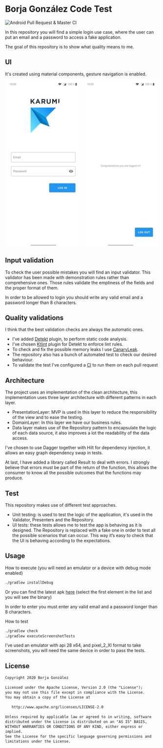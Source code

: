 # Borja González Code Test
![Android Pull Request & Master CI](https://github.com/flaquir4/BorjaGonzalezCodeTest/workflows/Android%20Pull%20Request%20&%20Master%20CI/badge.svg)

In this repository you will find a simple login use case, where the user can put an email and a password to access a fake application.

The goal of this repository is to show what quality means to me.

## UI

It's created using material components, gesture navigation is enabled.

 ![Login Screen](./art/login_screen.png) 
 ![Login Screen](./art/main_screen.png) 
 
## Input validation

To check the user possible mistakes you will find an input validator. This validator has been made with demonstration rules rather than comprehensive ones. 
Those rules validate the emptiness of the fields and the proper format of them. 

In order to be allowed to login you should write any valid email and a password longer than 8 characters. 
 
## Quality validations

I think that the best validation checks are always the automatic ones.
- I've added [Detekt](https://detekt.github.io/detekt/) plugin, to perform static code analysis. 
- I've chosen [Ktlint](https://github.com/pinterest/ktlint) plugin for Detekt to enforce lint rules. 
- To check and fix the possible memory leaks I use [CanaryLeak](https://github.com/square/leakcanary).
- The repository also has a bunch of automated test to check our desired behaviour.
- To validate the test I've configured a [CI](https://github.com/flaquir4/BorjaGonzalezCodeTest/actions?query=workflow%3A%22Android+Pull+Request+%26+Master+CI%22) to run them on each pull request
 

## Architecture

The project uses an implementation of the clean architecture, this implementation uses three layer architecture with different patterns in each layer.
 
 -  PresentationLayer: MVP is used in this layer to reduce the responsibility of the view and to ease the testing.
 -  DomainLayer: In this layer we have our business rules.
 -  Data layer makes use of the Repository pattern to encapsulate the logic of each data source, it also improves a lot the readability of the data access.
    
I've chosen to use Dagger together with Hilt for dependency injection, it allows an easy graph dependency swap in tests.

At last, I have added a library called Result to deal with errors. I strongly believe that errors must be part of the return of the function, this allows the consumer to know all the possible outcomes that the functions may produce.  


## Test

This repository makes use of different test approaches.

  - Unit testing: is used to test the logic of the application, it's used in the Validator, Presenters and the Repository.
  - UI tests: these tests allows me to test the app is behaving as it is designed. The Repository is replaced with a fake one in order to test all the possible scenarios that can occur. This way it’s easy to check that the UI is behaving according to the expectations.
## Usage 

How to execute (you will need an emulator or a device with debug mode enabled)
````bash
./gradlew installDebug
````

Or you can find the latest apk [here](https://github.com/flaquir4/BorjaGonzalezCodeTest/actions) (select the first element in the list and you will see the binary)

In order to enter you must enter any valid email and a password longer than 8 characters.

How to test 
````bash
./gradlew check
./gradlew executeScreenshotTests
````

I've used an emulator with api 28 x64, and pixel_2_Xl format to take screenshots, you will need the same device in order to pass the tests.

License
-------

    Copyright 2020 Borja González

    Licensed under the Apache License, Version 2.0 (the "License");
    you may not use this file except in compliance with the License.
    You may obtain a copy of the License at

       http://www.apache.org/licenses/LICENSE-2.0

    Unless required by applicable law or agreed to in writing, software
    distributed under the License is distributed on an "AS IS" BASIS,
    WITHOUT WARRANTIES OR CONDITIONS OF ANY KIND, either express or implied.
    See the License for the specific language governing permissions and
    limitations under the License.